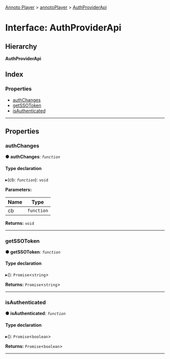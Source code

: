 [Annoto Player](../README.md) > [annotoPlayer](../modules/annotoplayer.md) > [AuthProviderApi](../interfaces/annotoplayer.authproviderapi.md)

# Interface: AuthProviderApi

## Hierarchy

**AuthProviderApi**

## Index

### Properties

* [authChanges](annotoplayer.authproviderapi.md#authchanges)
* [getSSOToken](annotoplayer.authproviderapi.md#getssotoken)
* [isAuthenticated](annotoplayer.authproviderapi.md#isauthenticated)

---

## Properties

<a id="authchanges"></a>

###  authChanges

**● authChanges**: *`function`*

#### Type declaration
▸(cb: *`function`*): `void`

**Parameters:**

| Name | Type |
| ------ | ------ |
| cb | `function` |

**Returns:** `void`

___
<a id="getssotoken"></a>

###  getSSOToken

**● getSSOToken**: *`function`*

#### Type declaration
▸(): `Promise`<`string`>

**Returns:** `Promise`<`string`>

___
<a id="isauthenticated"></a>

###  isAuthenticated

**● isAuthenticated**: *`function`*

#### Type declaration
▸(): `Promise`<`boolean`>

**Returns:** `Promise`<`boolean`>

___

